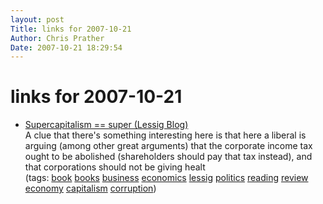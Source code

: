 ```yaml
---
layout: post
Title: links for 2007-10-21  
Author: Chris Prather
Date: 2007-10-21 18:29:54
---
```


# links for 2007-10-21
<ul class="delicious">
	<li>
		<div class="delicious-link"><a href="http://lessig.org/blog/2007/10/supercapitalism_super_1.html">Supercapitalism == super (Lessig Blog)</a></div>
		<div class="delicious-extended">A clue that there's something interesting here is that here a liberal is arguing (among other great arguments) that the corporate income tax ought to be abolished (shareholders should pay that tax instead), and that corporations should not be giving healt</div>
		<div class="delicious-tags">(tags: <a href="http://del.icio.us/perigrin/book">book</a> <a href="http://del.icio.us/perigrin/books">books</a> <a href="http://del.icio.us/perigrin/business">business</a> <a href="http://del.icio.us/perigrin/economics">economics</a> <a href="http://del.icio.us/perigrin/lessig">lessig</a> <a href="http://del.icio.us/perigrin/politics">politics</a> <a href="http://del.icio.us/perigrin/reading">reading</a> <a href="http://del.icio.us/perigrin/review">review</a> <a href="http://del.icio.us/perigrin/economy">economy</a> <a href="http://del.icio.us/perigrin/capitalism">capitalism</a> <a href="http://del.icio.us/perigrin/corruption">corruption</a>)</div>
	</li>
</ul>

